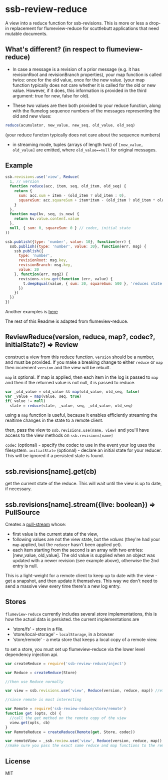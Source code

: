 # ssb-review-reduce

A view into a reduce function for ssb-revisions.
This is more or less a drop-in replacement for flumeview-reduce for scuttlebutt applications that need mutable documents.

## What's different? (in respect to flumeview-reduce)

- In case a message is a revision of a prior message (e.g. it has revisionRoot and revisionBranch properties), your map function is called twice: once for the old value, once for the new value. (your map function typically does not care whether it is called for the old or new value. However, if it does, this information is provided in the third argument: true for new, false for old).

- These two values are then both provided to your reduce function, along with the flumelog sequence numbers of the messages representing the old and new vlues: 

``` js
reduce(acumulator, new_value, new_seq, old_value, old_seq)
```

(your reduce functon typically does not care about the sequence numbers)

- in streaming mode, tuples (arrays of length two) of `[new_value, old_value]` are emitted, where `old_value==null` for original messages.

## Example

``` js
ssb.revisions.use('view', Reduce(
  1, // version
  function reduce(acc, item, seq, old_item, old_seq) {
    return {
      sum: acc.sum + item - (old_item ? old_item : 0),
      squareSum: acc.squareSum + item*item - (old_item ? old_item * old_item : 0)
    }
  },
  function map(kv, seq, is_new) {
    return kv.value.content.value
  },
  null, { sum: 0, squareSum: 0 } // codec, initial state
))

ssb.publish({type: 'number', value: 10}, function(err) {
  ssb.publish({type: 'number', value: 30}, function(err, msg) {
    ssb.publish({
      type: 'number',
      revisionRoot: msg.key,
      revisionBranch: msg.key,
      value: 20
    }, function(err, msg2) {
      revisions.view.get(function (err, value) {
        t.deepEqual(value, { sum: 30, squareSum: 500 }, 'reduces state')
      })
    })
  })
})
```

Another examples is [here](https://github.com/regular/ssb-revisions/blob/master/indexes/stats.js)

The rest of this Readme is adapted from flumeview-reduce.

## ReviewReduce(version, reduce, map?, codec?, initialState?) => Review

construct a view from this reduce function. `version` should be a number,
and must be provided. If you make a breaking change to either `reduce` or `map`
then increment `version` and the view will be rebuilt.

`map` is optional. If map is applied, then each item in the log is passed to `map`
and then if the returned value is not null, it is passed to reduce.

``` js
var _old_value = old_value && map(old_value, old_seq, false)
var _value = map(value, seq, true)
if(_value != null)
  state = reduce(state, _value, seq, _old_value, old_seq)
```

using a `map` function is useful, because it enables efficiently streaming the realtime
changes in the state to a remote client.

then, pass the view to `ssb.revisions.use(name, view)`
and you'll have access to the view methods on `ssb.revisions[name]`

`codec` (optional) - specify the codec to use in the event your log uses the filesystem.
`initialState` (optional) - declare an initial state for your reducer. This will be ignored if a persisted state is found.

## ssb.revisions[name].get(cb)

get the current state of the reduce. This will wait until the view is up to date, if necessary.

## ssb.revisions[name].stream({live: boolean}) => PullSource

Creates a [pull-stream](https://github.com/pull-stream/pull-stream) whose:
- first value is the current state of the view,
- following values are not the view state, but the _values_ (they're had your `map` applied, but the `reducer` hasn't been applied yet).
- each item starting from the second is an array with two entries: [new_value, old_value]. The old value is supplied when an object was updated with a newer revision (see example above), otherwise the 2nd entry is null.

This is a light-weight for a remote client to keep up to date with the view - get a snapshot, and then update it themselves. This way we don't need to send a massive view every time there's a new log entry.

## Stores

`flumeview-reduce` currently includes several _store_ implementations,
this is how the actual data is persisted. the current implementations are

* 'store/fs' - store in a file.
* 'store/local-storage' - `localStorage`, in a browser
* 'store/remote' - a meta store that keeps a local copy of a remote view.

to set a store, you must set up flumeview-reduce via the lower level dependency injection api.

``` js
var createReduce = require('ssb-review-reduce/inject')

var Reduce = createReduce(Store)

//then use Reduce normally

var view = ssb.revisions.use('view', Reduce(version, reduce, map)) //etc

//since remote is most interesting

var Remote = require('ssb-review-reduce/store/remote')
function get (opts, cb) {
  //call the get method on the remote copy of the view
  view.get(opts, cb)
}
var RemoteReduce = createReduce(Remote(get, Store, codec))

var remoteView = _ssb.review.use('view', Reduce(version, reduce, map)) //etc
//make sure you pass the exact same reduce and map functions to the remote view!
```

## License

MIT

